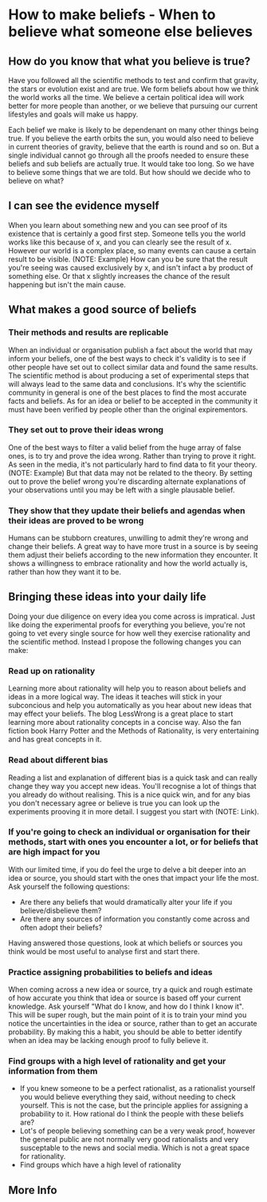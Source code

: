 # How to make beliefs - When to believe what someone else believes

## How do you know that what you believe is true?

Have you followed all the scientific methods to test and confirm that gravity, the stars or evolution exist and are true. We form beliefs about how we think the world works all the time. We believe a certain political idea will work better for more people than another, or we believe that pursuing our current lifestyles and goals will make us happy.

Each belief we make is likely to be dependenant on many other things being true. If you believe the earth orbits the sun, you would also need to believe in current theories of gravity, believe that the earth is round and so on. But a single individual cannot go through all the proofs needed to ensure these beliefs and sub beliefs are actually true. It would take too long. So we have to believe some things that we are told. But how should we decide who to believe on what?

## I can see the evidence myself

When you learn about something new and you can see proof of its existence that is certainly a good first step. Someone tells you the world works like this because of x, and you can clearly see the result of x. However our world is a complex place, so many events can cause a certain result to be visible. (NOTE: Example) How can you be sure that the result you're seeing was caused exclusively by x, and isn't infact a by product of something else. Or that x slightly increases the chance of the result happening but isn't the main cause.

## What makes a good source of beliefs

### Their methods and results are replicable

When an individual or organisation publish a fact about the world that may inform your beliefs, one of the best ways to check it's validity is to see if other people have set out to collect similar data and found the same results. The scientific method is about producing a set of experimental steps that will always lead to the same data and conclusions. It's why the scientific community in general is one of the best places to find the most accurate facts and beliefs. As for an idea or belief to be accepted in the community it must have been verified by people other than the original expirementors.

### They set out to prove their ideas wrong

One of the best ways to filter a valid belief from the huge array of false ones, is to try and prove the idea wrong. Rather than trying to prove it right. As seen in the media, it's not particularly hard to find data to fit your theory. (NOTE: Example) But that data may not be related to the theory. By setting out to prove the belief wrong you're discarding alternate explanations of your observations until you may be left with a single plausable belief.

### They show that they update their beliefs and agendas when their ideas are proved to be wrong

Humans can be stubborn creatures, unwilling to admit they're wrong and change their beliefs. A great way to have more trust in a source is by seeing them adjust their beliefs according to the new information they encounter. It shows a willingness to embrace rationality and how the world actually is, rather than how they want it to be.

## Bringing these ideas into your daily life

Doing your due diligence on every idea you come across is impratical. Just like doing the experimental proofs for everything you believe, you're not going to vet every single source for how well they exercise rationality and the scientific method. Instead I propose the following changes you can make:

### Read up on rationality

Learning more about rationality will help you to reason about beliefs and ideas in a more logical way. The ideas it teaches will stick in your subconcious and help you automatically as you hear about new ideas that may effect your beliefs. The blog LessWrong is a great place to start learning more about rationality concepts in a concise way. Also the fan fiction book Harry Potter and the Methods of Rationality, is very entertaining and has great concepts in it.

### Read about different bias

Reading a list and explanation of different bias is a quick task and can really change they way you accept new ideas. You'll recognise a lot of things that you already do without realising. This is a nice quick win, and for any bias you don't necessary agree or believe is true you can look up the experiments prooving it in more detail. I suggest you start with (NOTE: Link).

### If you're going to check an individual or organisation for their methods, start with ones you encounter a lot, or for beliefs that are high impact for you

With our limited time, if you do feel the urge to delve a bit deeper into an idea or source, you should start with the ones that impact your life the most. Ask yourself the following questions:

- Are there any beliefs that would dramatically alter your life if you believe/disbelieve them?
- Are there any sources of information you constantly come across and often adopt their beliefs?

Having answered those questions, look at which beliefs or sources you think would be most useful to analyse first and start there.

### Practice assigning probabilities to beliefs and ideas

When coming across a new idea or source, try a quick and rough estimate of how accurate you think that idea or source is based off your current knowledge. Ask yourself "What do I know, and how do I think I know it". This will be super rough, but the main point of it is to train your mind you notice the uncertainties in the idea or source, rather than to get an accurate probability. By making this a habit, you should be able to better identify when an idea may be lacking enough proof to fully believe it.

### Find groups with a high level of rationality and get your information from them

- If you knew someone to be a perfect rationalist, as a rationalist yourself you would believe everything they said, without needing to check yourself. This is not the case, but the principle applies for assigning a probability to it. How rational do I think the people with these beliefs are?
- Lot's of people believing something can be a very weak proof, however the general public are not normally very good rationalists and very susceptable to the news and social media. Which is not a great space for rationality.
- Find groups which have a high level of rationality

## More Info
